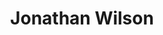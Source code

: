 ---
title: "Jonathan Wilson"
summary: "American singer-songwriter, musician and producer, born 30 Dec. 1974 in Forest City, NC. Raised in North Carolina, he moved to Los Angeles in 2005; first residing in his own production complex called in Laurel Canyon, CA, which was renamed to and relocated to Echo Park neighborhood of Los Angeles, CA."
image: "jonathan-wilson.jpg"
apple_music_artist_url: "https://music.apple.com/gb/artist/jonathan-wilson/161132797"
wikipedia_url: "https://en.wikipedia.org/wiki/Jonathan_Wilson_(musician)"
---
